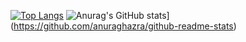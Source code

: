 [![Top Langs](https://github-readme-stats.vercel.app/api/top-langs/?username=Sammy231004&layout=compact&theme=panda)](https://github.com/anuraghazra/github-readme-stats)
![Anurag's GitHub stats](https://github-readme-stats.vercel.app/api?username=Sammy231004&show_icons=true&theme=panda)](https://github.com/anuraghazra/github-readme-stats)
